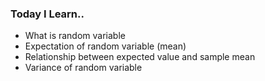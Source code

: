 ### Today I Learn..

 - What is random variable
 - Expectation of random variable (mean)
 - Relationship between expected value and sample mean
 - Variance of random variable

